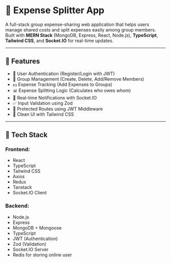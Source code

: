 # 💸 Expense Splitter App

A full-stack group expense-sharing web application that helps users manage shared costs and split expenses easily among group members. Built with **MERN Stack** (MongoDB, Express, React, Node.js), **TypeScript**, **Tailwind CSS**, and **Socket.IO** for real-time updates.

---
## 🚀 Features

- 🔐 User Authentication (Register/Login with JWT)
- 👥 Group Management (Create, Delete, Add/Remove Members)
- 💵 Expense Tracking (Add Expenses to Groups)
- 📊 Expense Splitting Logic (Calculates who owes whom)
- 📡 Real-time Notifications with Socket.IO 
- ✅ Input Validation using Zod
- 🔐 Protected Routes using JWT Middleware
- 🎯 Clean UI with Tailwind CSS 

---
## 🔧 Tech Stack

### Frontend:
- React
- TypeScript
- Tailwind CSS
- Axios
- Redux
- Tanstack
- Socket.IO Client

### Backend:
- Node.js
- Express
- MongoDB + Mongoose
- TypeScript
- JWT (Authentication)
- Zod (Validation)
- Socket.IO Server
- Redis for storing online user

